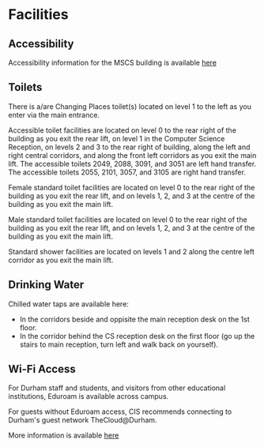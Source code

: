 # Facilities

## Accessibility

Accessibility information for the MSCS building is available [here](https://www.accessable.co.uk/durham-university/mountjoy/access-guides/mathematical-sciences-and-computer-science-building)

## Toilets

There is a/are Changing Places toilet(s) located on level 1 to the left as you enter via the main entrance.

Accessible toilet facilities are located on level 0 to the rear right of the building as you exit the rear lift, on level 1 in the Computer Science Reception, on levels 2 and 3 to the rear right of building, along the left and right central corridors, and along the front left corridors as you exit the main lift. The accessible toilets 2049, 2088, 3091, and 3051 are left hand transfer. The accessible toilets 2055, 2101, 3057, and 3105 are right hand transfer.

Female standard toilet facilities are located on level 0 to the rear right of the building as you exit the rear lift, and on levels 1, 2, and 3 at the centre of the building as you exit the main lift.

Male standard toilet facilities are located on level 0 to the rear right of the building as you exit the rear lift, and on levels 1, 2, and 3 at the centre of the building as you exit the main lift.

Standard shower facilities are located on levels 1 and 2 along the centre left corridor as you exit the main lift.

## Drinking Water

Chilled water taps are available here:

- In the corridors beside and oppisite the main reception desk on the 1st floor.
- In the corridor behind the CS reception desk on the first floor (go up the stairs to main reception, turn left and walk back on yourself).

## Wi-Fi Access

For Durham staff and students, and visitors from other educational institutions, Eduroam is available across campus.

For guests without Eduroam access, CIS recommends connecting to Durham's guest network TheCloud@Durham.

More information is available [here](https://www.durham.ac.uk/about-us/professional-services/computing-information-services/support/wireless-service/)
